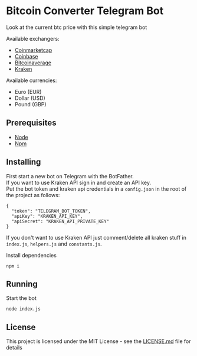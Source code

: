 # Bitcoin Converter Telegram Bot

Look at the current btc price with this simple telegram bot

Available exchangers:
* [Coinmarketcap](https://coinmarketcap.com)
* [Coinbase](https://www.coinbase.com)
* [Bitcoinaverage](https://bitcoinaverage.com)
* [Kraken](https://www.kraken.com)

Available currencies:
* Euro (EUR)
* Dollar (USD)
* Pound (GBP)

## Prerequisites

* [Node](https://nodejs.org/it/)
* [Npm](https://www.npmjs.com/)

## Installing

First start a new bot on Telegram with the BotFather.\
If you want to use Kraken API sign in and create an API key.\
Put the bot token and kraken api credentials in a `config.json` in the root of the project as follows:

```
{
  "token": "TELEGRAM_BOT_TOKEN",
  "apiKey": "KRAKEN_API_KEY",
  "apiSecret": "KRAKEN_API_PRIVATE_KEY"
}
```

If you don't want to use Kraken API just comment/delete all kraken stuff in `index.js`, `helpers.js` and `constants.js`.

Install dependencies

```
npm i
```

## Running

Start the bot

```
node index.js
```

## License

This project is licensed under the MIT License - see the [LICENSE.md](LICENSE.md) file for details